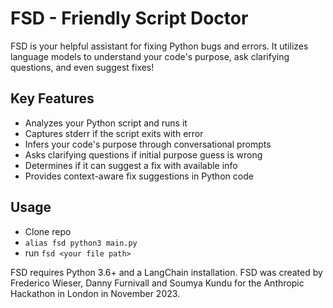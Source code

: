 # FSD - Friendly Script Doctor

FSD is your helpful assistant for fixing Python bugs and errors. It utilizes language models to understand your code's purpose, ask clarifying questions, and even suggest fixes!

## Key Features

- Analyzes your Python script and runs it
- Captures stderr if the script exits with error
- Infers your code's purpose through conversational prompts
- Asks clarifying questions if initial purpose guess is wrong
- Determines if it can suggest a fix with available info
- Provides context-aware fix suggestions in Python code

## Usage

- Clone repo
- `alias fsd python3 main.py`
- run `fsd <your file path>`

FSD requires Python 3.6+ and a LangChain installation.
FSD was created by Frederico Wieser, Danny Furnivall and Soumya Kundu for the Anthropic Hackathon in London in November 2023. 
